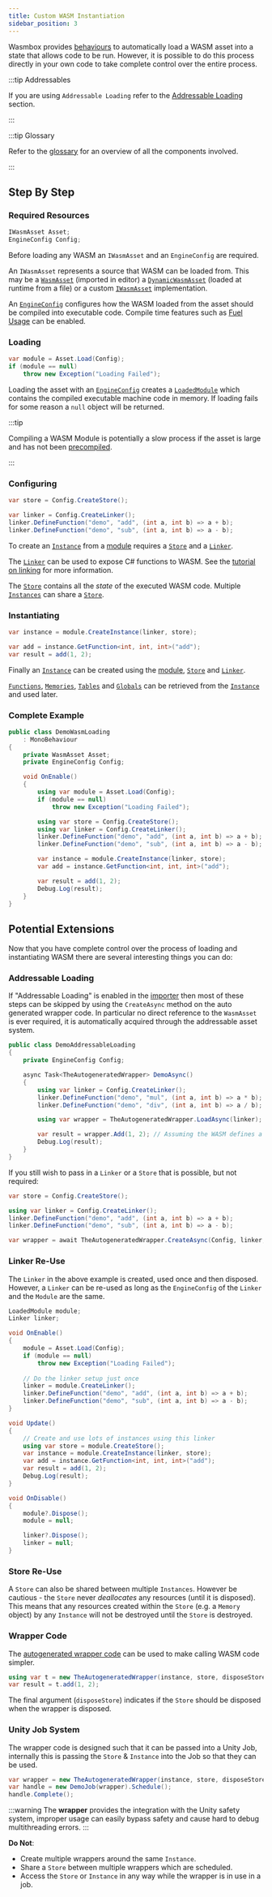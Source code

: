 ```yaml
---
title: Custom WASM Instantiation
sidebar_position: 3
---
```


Wasmbox provides [behaviours](./../reference/code/simplewasmmonobehaviour.md) to automatically load a WASM asset into a state that allows code to be run. However, it is possible to do this process directly in your own code to take complete control over the entire process.

:::tip Addressables

If you are using `Addressable Loading` refer to the [Addressable Loading](#addressable-loading) section.

:::

:::tip Glossary

Refer to the [glossary](./../reference/glossary.md) for an overview of all the components involved.

:::

## Step By Step

### Required Resources

```csharp
IWasmAsset Asset;
EngineConfig Config;
```

Before loading any WASM an `IWasmAsset` and an `EngineConfig` are required.

An `IWasmAsset` represents a source that WASM can be loaded from. This may be a [`WasmAsset`](./../reference/code/wasmasset.md) (imported in editor) a [`DynamicWasmAsset`](./../reference/code/dynamicwasmasset.md) (loaded at runtime from a file) or a custom [`IWasmAsset`](./../reference/code/iwasmasset.md) implementation.

An [`EngineConfig`](./../reference/code/engineconfig.md) configures how the WASM loaded from the asset should be compiled into executable code. Compile time features such as [Fuel Usage](./../basics/limiting_execution/fuelusage.md) can be enabled.

### Loading

```csharp
var module = Asset.Load(Config);
if (module == null)
    throw new Exception("Loading Failed");
```

Loading the asset with an [`EngineConfig`](./../reference/code/engineconfig.md) creates a [`LoadedModule`](./../reference/code/loadedmodule.md) which contains the compiled executable machine code in memory. If loading fails for some reason a `null` object will be returned.

:::tip

Compiling a WASM Module is potentially a slow process if the asset is large and has not been [precompiled](./../reference/editor/import.md#4-compilation).

:::

### Configuring

```csharp
var store = Config.CreateStore();

var linker = Config.CreateLinker();
linker.DefineFunction("demo", "add", (int a, int b) => a + b);
linker.DefineFunction("demo", "sub", (int a, int b) => a - b);
```

To create an [`Instance`](./../reference/code/wasmtime/instance.md) from a [module](./../reference/code/wasmtime/module.md) requires a [`Store`](./../reference/code/wasmtime/store.md) and a [`Linker`](./../reference/code/wasmtime/linker.md).

The [`Linker`](./../reference/code/wasmtime/linker.md) can be used to expose C# functions to WASM. See the [tutorial on linking](./../basics/linker.md) for more information.

The [`Store`](./../reference/code/wasmtime/store.md) contains all the _state_ of the executed WASM code. Multiple [`Instances`](./../reference/code/wasmtime/instance.md) can share a [`Store`](./../reference/code/wasmtime/store.md).

### Instantiating

```csharp
var instance = module.CreateInstance(linker, store);

var add = instance.GetFunction<int, int, int>("add");
var result = add(1, 2);
```

Finally an [`Instance`](./../reference/code/wasmtime/instance.md) can be created using the [module](./../reference/code/wasmtime/module.md), [`Store`](./../reference/code/wasmtime/store.md) and [`Linker`](./../reference/code/wasmtime/linker.md).

[`Functions`](./../reference/code/wasmtime/function.md), [`Memories`](./../reference/code/wasmtime/memory.md), [`Tables`](./../reference/code/wasmtime/table.md) and [`Globals`](./../reference/code/wasmtime/global.md) can be retrieved from the [`Instance`](./../reference/code/wasmtime/instance.md) and used later.

### Complete Example

```csharp
public class DemoWasmLoading
    : MonoBehaviour
{
    private WasmAsset Asset;
    private EngineConfig Config;

    void OnEnable()
    {
        using var module = Asset.Load(Config);
        if (module == null)
            throw new Exception("Loading Failed");

        using var store = Config.CreateStore();
        using var linker = Config.CreateLinker();
        linker.DefineFunction("demo", "add", (int a, int b) => a + b);
        linker.DefineFunction("demo", "sub", (int a, int b) => a - b);

        var instance = module.CreateInstance(linker, store);
        var add = instance.GetFunction<int, int, int>("add");

        var result = add(1, 2);
        Debug.Log(result);
    }
}
```

## Potential Extensions

Now that you have complete control over the process of loading and instantiating WASM there are several interesting things you can do:

### Addressable Loading

If "Addressable Loading" is enabled in the [importer](./../reference/editor/import.md#6-code-generation) then most of these steps can be skipped by using the `CreateAsync` method on the auto generated wrapper code. In particular no direct reference to the `WasmAsset` is ever required, it is automatically acquired through the addressable asset system.

```csharp
public class DemoAddressableLoading
{
    private EngineConfig Config;

    async Task<TheAutogeneratedWrapper> DemoAsync()
    {
        using var linker = Config.CreateLinker();
        linker.DefineFunction("demo", "mul", (int a, int b) => a * b);
        linker.DefineFunction("demo", "div", (int a, int b) => a / b);

        using var wrapper = TheAutogeneratedWrapper.LoadAsync(linker);

        var result = wrapper.Add(1, 2); // Assuming the WASM defines a method called `Add`
        Debug.Log(result);
    }
}
```

If you still wish to pass in a `Linker` or a `Store` that is possible, but not required:

```csharp
var store = Config.CreateStore();

using var linker = Config.CreateLinker();
linker.DefineFunction("demo", "add", (int a, int b) => a + b);
linker.DefineFunction("demo", "sub", (int a, int b) => a - b);

var wrapper = await TheAutogeneratedWrapper.CreateAsync(Config, linker, store);
```

### Linker Re-Use

The `Linker` in the above example is created, used once and then disposed. However, a `Linker` can be re-used as long as the `EngineConfig` of the `Linker` and the `Module` are the same.

```csharp
LoadedModule module;
Linker linker;

void OnEnable()
{
    module = Asset.Load(Config);
    if (module == null)
        throw new Exception("Loading Failed");
    
    // Do the linker setup just once
    linker = module.CreateLinker();
    linker.DefineFunction("demo", "add", (int a, int b) => a + b);
    linker.DefineFunction("demo", "sub", (int a, int b) => a - b);
}

void Update()
{
    // Create and use lots of instances using this linker
    using var store = module.CreateStore();
    var instance = module.CreateInstance(linker, store);
    var add = instance.GetFunction<int, int, int>("add");
    var result = add(1, 2);
    Debug.Log(result);
}

void OnDisable()
{
    module?.Dispose();
    module = null;

    linker?.Dispose();
    linker = null;
}
```

### Store Re-Use

A `Store` can also be shared between multiple `Instances`. However be cautious - the `Store` never _deallocates_ any resources (until it is disposed). This means that any resources created within the `Store` (e.g. a `Memory` object) by any `Instance` will not be destroyed until the `Store` is destroyed.

### Wrapper Code

The [autogenerated wrapper code](./../reference/code/codegeneration.md) can be used to make calling WASM code simpler.

```csharp
using var t = new TheAutogeneratedWrapper(instance, store, disposeStore: true);
var result = t.add(1, 2);
```

The final argument (`disposeStore`) indicates if the `Store` should be disposed when the wrapper is disposed.

### Unity Job System

The wrapper code is designed such that it can be passed into a Unity Job, internally this is passing the `Store` & `Instance` into the Job so that they can be used.

```csharp
var wrapper = new TheAutogeneratedWrapper(instance, store, disposeStore: true);
var handle = new DemoJob(wrapper).Schedule();
handle.Complete();
```

:::warning
The **wrapper** provides the integration with the Unity safety system, improper usage can easily bypass safety and cause hard to debug multithreading errors.
:::

**Do Not**:
 - Create multiple wrappers around the same `Instance`.
 - Share a `Store` between multiple wrappers which are scheduled.
 - Access the `Store` or `Instance` in any way while the wrapper is in use in a job.